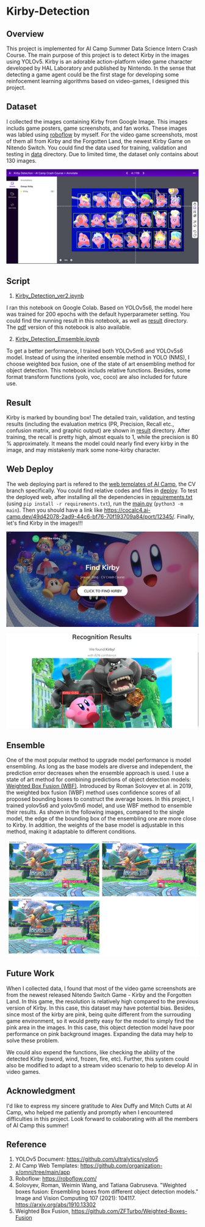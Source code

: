 # Kirby-Detection
## Overview
This project is implemented for AI Camp Summer Data Science Intern Crash Course. The main purpose of this project is to detect Kirby in the images using YOLOv5. Kirby is an adorable action-platform video game character developed by HAL Laboratory and published by Nintendo. In the sense that detecting a game agent could be the first stage for developing some reinfocement learning algorithms based on video-games, I designed this project.

## Dataset
I collected the images containing Kirby from Google Image. This images includs game posters, game screenshots, and fan works. These images was labled using [roboflow](https://roboflow.com/) by myself. For the video game screenshots, most of them all from Kirby and the Forgotten Land, the newest Kirby Game on Nitendo Switch. You could find the data used for training, validation and testing in [data](data) directory. Due to limited time, the dataset only contains about 130 images.

![](image/label_generate.png)

## Script
1. [Kirby_Detection_ver2.ipynb](code/Kirby_Detection_ver2.ipynb)

I ran this notebook on Google Colab. Based on YOLOv5s6, the model here was trained for 200 epochs with the default hyperparameter setting. You could find the running result in this notebook, as well as [result](result) directory. The [pdf](code/Kirby_Detection_ver2.pdf) version of this notebook is also available.

2. [Kirby_Detection_Emsemble.ipynb](code/Kirby_Detection_Emsemble.ipynb)

To get a better performance, I trained both YOLOv5m6 and YOLOv5s6 model. Instead of using the inherited ensemble method in YOLO (NMS), I choose weighted box fusion, one of the state of art ensembling method for object detection. This notebook includs relative functions. Besides, some format transform functions (yolo, voc, coco) are also included for future use.

## Result
Kirby is marked by bounding box! The detailed train, validation, and testing results (including the evaluation metrics (PR, Precision, Recall etc., confusion matrix, and graphic output) are shown in [result](result) directory. After training, the recall is pretty high, almost equals to 1, while the precision is 80 % approximately. It means the model could nearly find every kirby in the image, and may mistakenly mark some none-kirby character.

## Web Deploy

The web deploying part is refered to the [web templates of AI Camp](https://github.com/organization-x/omni), the CV branch specifically. You could find relative codes and files in [deploy](deploy). To test the deployed web, after installing all the dependencies in [requirements.txt](deploy/app/requirements.txt) (using `pip install -r requirements.txt`), run the [main.py](deploy/app/main.py) (`python3 -m main`). Then you should have a link like https://cocalc4.ai-camp.dev/49d42078-2ad9-44c6-bf76-70f193709a84/port/12345/. Finally, let's find Kirby in the images!!!

![](image/home.PNG)

![](image/result.PNG)

## Ensemble

One of the most popular method to upgrade model performance is model ensembling. As long as the base models are diverse and independent, the prediction error decreases when the ensemble approach is used. I use a state of art method for combining predictions of object detection models: [Weighted Box Fusion (WBF)](https://arxiv.org/abs/1910.13302). Introduced by Roman Solovyev et al. in 2019, the weighted box fusion (WBF) method uses confidence scores of all proposed bounding boxes to construct the average boxes. In this project, I trained yolov5s6 and yolov5m6 model, and use WBF method to ensemble their results. As shown in the following images, compared to the single model, the edge of the bounding box of the ensembling one are more close to Kirby. In addition, the weights of the base model is adjustable in this method, making it adaptable to different conditions.

![](image/wbf_result.PNG)

## Future Work
When I collected data, I found that most of the video game screenshots are from the newest released Nitendo Switch Game - Kirby and the Forgotten Land. In this game, the resolution is relatively high compared to the previous version of Kirby. In this case, this dataset may have potential bias. Besides, since most of the kirby are pink, being quite different from the surrouding game environment, so it would pretty easy for the model to simply find the pink area in the images. In this case, this object detection model have poor performance on pink background images. Expanding the data may help to solve these problem.

We could also expend the functions, like checking the ability of the detected Kirby (sword, wind, frozen, fire, etc). Further, this system could also be modified to adapt to a stream video scenario to help to develop AI in video games.

## Acknowledgment
I'd like to express my sincere gratitude to Alex Duffy and Mitch Cutts at AI Camp, who helped me patiently and promptly when I encountered difficulties in this project. Look forward to colaborating with all the members of AI Camp this summer!

## Reference
1. YOLOv5 Document: https://github.com/ultralytics/yolov5
2. AI Camp Web Templates: https://github.com/organization-x/omni/tree/main/app
3. Roboflow: https://roboflow.com/
4. Solovyev, Roman, Weimin Wang, and Tatiana Gabruseva. "Weighted boxes fusion: Ensembling boxes from different object detection models." Image and Vision Computing 107 (2021): 104117. https://arxiv.org/abs/1910.13302
5. Weighted Box Fusion, https://github.com/ZFTurbo/Weighted-Boxes-Fusion
